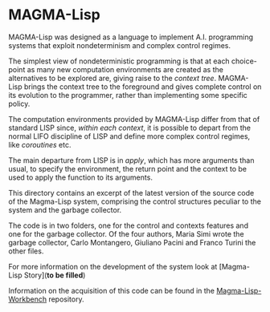 # MAGMA-Lisp

MAGMA-Lisp was designed as a language to implement A.I. programming systems that exploit nondeterminism and complex control regimes.

The simplest view of nondeterministic programming is that at each choice-point as many new computation environments are created as the alternatives to be explored are, giving raise to the *context tree*. MAGMA-Lisp brings the context tree to the foreground and gives complete control on its evolution to the programmer, rather than implementing some specific policy.

The computation environments provided by MAGMA-Lisp differ from that of standard LISP since, *within each context*, it is possible to depart from the normal LIFO discipline of LISP and define more complex control regimes, like *coroutines* etc.

The main departure from LISP is in *apply*, which has more arguments than usual, to specify the environment, the return point and the context to be used to apply the function to its arguments.

This directory contains an excerpt of the latest version of the source code of the Magma-Lisp system, comprising the control structures peculiar to the system and the garbage collector.

The code is in two folders, one for the control and contexts features and one for the garbage collector. Of the four authors, Maria Simi wrote the garbage collector, Carlo Montangero, Giuliano Pacini and Franco Turini the other files.

For more information on the development of the system look at [Magma-Lisp Story](**to be filled**)

Information on the acquisition of this code can be found in the [Magma-Lisp-Workbench](https://github.com/Unipisa/Magma-Lisp-Workbench) repository.
